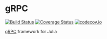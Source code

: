# gRPC

[![Build Status](https://travis-ci.org/tanmaykm/gRPC.jl.svg?branch=master)](https://travis-ci.org/tanmaykm/gRPC.jl)
[![Coverage Status](https://coveralls.io/repos/tanmaykm/gRPC.jl/badge.svg?branch=master&service=github)](https://coveralls.io/github/tanmaykm/gRPC.jl?branch=master)
[![codecov.io](http://codecov.io/github/tanmaykm/gRPC.jl/coverage.svg?branch=master)](http://codecov.io/github/tanmaykm/gRPC.jl?branch=master)

[gRPC](http://www.grpc.io/) framework for Julia
